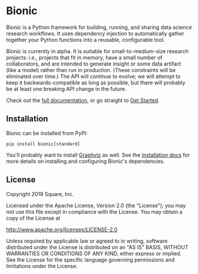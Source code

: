 # Bionic

Bionic is a Python framework for building, running, and sharing data science
research workflows.  It uses dependency injection to automatically gather
together your Python functions into a reusable, configurable tool.

Bionic is currently in alpha.  It is suitable for small-to-medium-size research
projects: i.e., projects that fit in memory, have a small number of
collaborators, and are intended to generate insight or some data artifact (like
a model) rather than run in production.  (These constraints will be eliminated
over time.)  The API will continue to evolve; we will attempt to keep it
backwards-compatible as long as possible, but there will probably be at least
one breaking API change in the future.

Check out the [full documentation](https://bionic.readthedocs.io/en/latest/),
or go straight to [Get
Started](https://bionic.readthedocs.io/en/latest/get-started.html).

## Installation

Bionic can be installed from PyPI:

    pip install bionic[standard]

You'll probably want to install [Graphviz](https://www.graphviz.org/) as well.
See the [Installation
docs](https://bionic.readthedocs.io/en/latest/get-started.html#installation)
for more details on installing and configuring Bionic's dependencies.

## License

Copyright 2019 Square, Inc.

Licensed under the Apache License, Version 2.0 (the "License");
you may not use this file except in compliance with the License.
You may obtain a copy of the License at

   http://www.apache.org/licenses/LICENSE-2.0

Unless required by applicable law or agreed to in writing, software
distributed under the License is distributed on an "AS IS" BASIS,
WITHOUT WARRANTIES OR CONDITIONS OF ANY KIND, either express or implied.
See the License for the specific language governing permissions and
limitations under the License.
